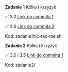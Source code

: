**Zadanie 1** Kółko i krzyżyk 

:white_check_mark: 3.0 [Link do commita 1](https://github.com/natkramarz/skrypty24/commit/2926469f8a9999d2ecb0582743fed70774a68a22)

:white_check_mark: 4.0 [Link do commita 2](https://github.com/natkramarz/skrypty24/commit/a007954954e3eeb12fa78f47836650152263d256)

Kod: zadanie1/tic-tac-toe.sh

**Zadanie 2** Kółko i krzyżyk 

:white_check_mark: 3.0 i 3.5 [Link do commita 1](https://github.com/natkramarz/skrypty24/commit/3a2079705bd174a1b25c9f7c80686eaf74ae0e0a)

Kod: zadanie2/
